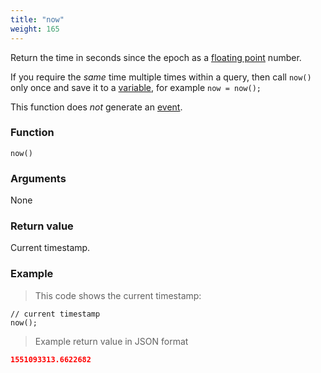 ```yaml
---
title: "now"
weight: 165
---
```


Return the time in seconds since the epoch as a [floating point](../../data-types/float) number.

If you require the *same* time multiple times within a query,
then call `now()` only once and save it to a [variable](../../overview/variable), for example `now = now();`

This function does *not* generate an [event](../../overview/events).

### Function

`now()`

### Arguments

None

### Return value

Current timestamp.

### Example

> This code shows the current timestamp:

```thingsdb,should_pass
// current timestamp
now();
```

> Example return value in JSON format

```json
1551093313.6622682
```
